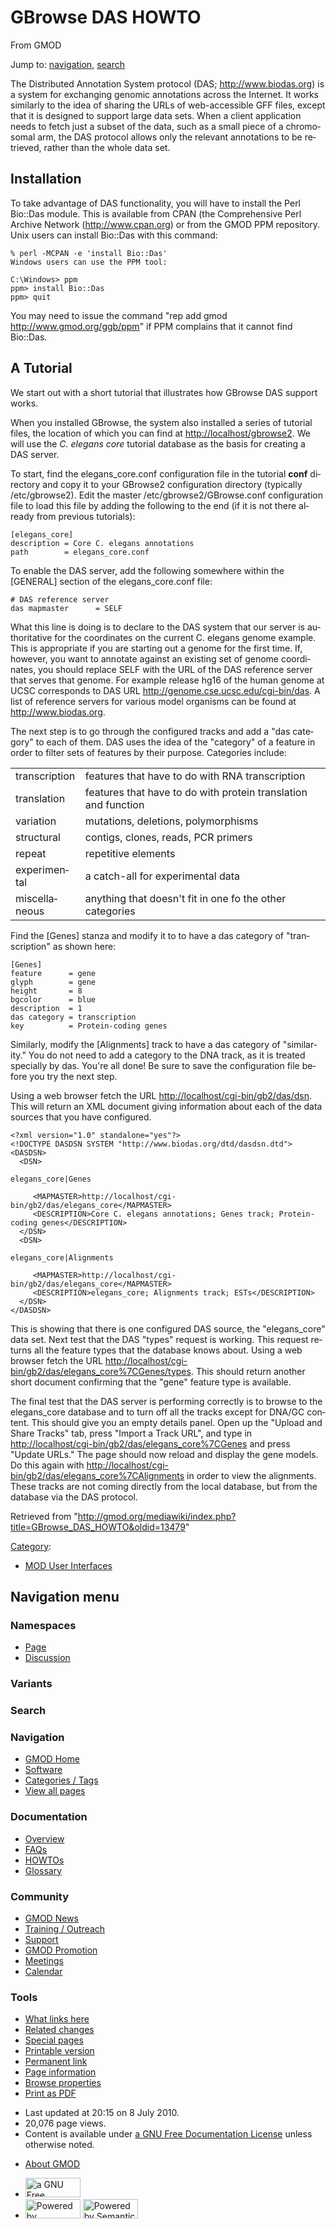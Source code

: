 <div id="mw-page-base" class="noprint">

</div>

<div id="mw-head-base" class="noprint">

</div>

<div id="content" class="mw-body" role="main">

<span id="top"></span>

<div id="mw-js-message" style="display:none;">

</div>



# <span dir="auto">GBrowse DAS HOWTO</span>

<div id="bodyContent">

<div id="siteSub">

From GMOD

</div>

<div id="contentSub">

</div>

<div id="jump-to-nav" class="mw-jump">

Jump to: [navigation](#mw-navigation), [search](#p-search)

</div>

<div id="mw-content-text" class="mw-content-ltr" lang="en" dir="ltr">

The Distributed Annotation System protocol (DAS;
<a href="http://www.biodas.org" class="external free"
rel="nofollow">http://www.biodas.org</a>) is a system for exchanging
genomic annotations across the Internet. It works similarly to the idea
of sharing the URLs of web-accessible GFF files, except that it is
designed to support large data sets. When a client application needs to
fetch just a subset of the data, such as a small piece of a chromosomal
arm, the DAS protocol allows only the relevant annotations to be
retrieved, rather than the whole data set.

## <span id="Installation" class="mw-headline">Installation</span>

To take advantage of DAS functionality, you will have to install the
Perl Bio::Das module. This is available from CPAN (the Comprehensive
Perl Archive Network
(<a href="http://www.cpan.org" class="external free"
rel="nofollow">http://www.cpan.org</a>) or from the GMOD PPM repository.
Unix users can install Bio::Das with this command:

    % perl -MCPAN -e 'install Bio::Das'
    Windows users can use the PPM tool:

    C:\Windows> ppm
    ppm> install Bio::Das
    ppm> quit

You may need to issue the command "rep add gmod
<a href="http://www.gmod.org/ggb/ppm" class="external free"
rel="nofollow">http://www.gmod.org/ggb/ppm</a>" if PPM complains that it
cannot find Bio::Das.

## <span id="A_Tutorial" class="mw-headline">A Tutorial</span>

We start out with a short tutorial that illustrates how GBrowse DAS
support works.

When you installed GBrowse, the system also installed a series of
tutorial files, the location of which you can find at
<a href="http://localhost/gbrowse2" class="external free"
rel="nofollow">http://localhost/gbrowse2</a>. We will use the *C.
elegans core* tutorial database as the basis for creating a DAS server.

To start, find the elegans_core.conf configuration file in the tutorial
**conf** directory and copy it to your GBrowse2 configuration directory
(typically /etc/gbrowse2). Edit the master /etc/gbrowse2/GBrowse.conf
configuration file to load this file by adding the following to the end
(if it is not there already from previous tutorials):

    [elegans_core]
    description = Core C. elegans annotations
    path        = elegans_core.conf

To enable the DAS server, add the following somewhere within the
\[GENERAL\] section of the elegans_core.conf file:

    # DAS reference server
    das mapmaster      = SELF

What this line is doing is to declare to the DAS system that our server
is authoritative for the coordinates on the current C. elegans genome
example. This is appropriate if you are starting out a genome for the
first time. If, however, you want to annotate against an existing set of
genome coordinates, you should replace SELF with the URL of the DAS
reference server that serves that genome. For example release hg16 of
the human genome at UCSC corresponds to DAS URL
<a href="http://genome.cse.ucsc.edu/cgi-bin/das" class="external free"
rel="nofollow">http://genome.cse.ucsc.edu/cgi-bin/das</a>. A list of
reference servers for various model organisms can be found at
<a href="http://www.biodas.org" class="external free"
rel="nofollow">http://www.biodas.org</a>.

The next step is to go through the configured tracks and add a "das
category" to each of them. DAS uses the idea of the "category" of a
feature in order to filter sets of features by their purpose. Categories
include:

|  |  |
|----|----|
| transcription | features that have to do with RNA transcription |
| translation | features that have to do with protein translation and function |
| variation | mutations, deletions, polymorphisms |
| structural | contigs, clones, reads, PCR primers |
| repeat | repetitive elements |
| experimental | a catch-all for experimental data |
| miscellaneous | anything that doesn't fit in one fo the other categories |

Find the \[Genes\] stanza and modify it to to have a das category of
"transcription" as shown here:

    [Genes]
    feature      = gene
    glyph        = gene
    height       = 8
    bgcolor      = blue
    description  = 1
    das category = transcription
    key          = Protein-coding genes

Similarly, modify the \[Alignments\] track to have a das category of
"similarity." You do not need to add a category to the DNA track, as it
is treated specially by das. You're all done! Be sure to save the
configuration file before you try the next step.

Using a web browser fetch the URL
<a href="http://localhost/cgi-bin/gb2/das/dsn" class="external free"
rel="nofollow">http://localhost/cgi-bin/gb2/das/dsn</a>. This will
return an XML document giving information about each of the data sources
that you have configured.

    <?xml version="1.0" standalone="yes"?>
    <!DOCTYPE DASDSN SYSTEM "http://www.biodas.org/dtd/dasdsn.dtd">
    <DASDSN>
      <DSN>

<div id="elegans_core.7CGenes" class="mw-geshi mw-code mw-content-ltr"
dir="ltr">

<div class="bash source-bash">

``` de1
elegans_core|Genes
```

</div>

</div>

         <MAPMASTER>http://localhost/cgi-bin/gb2/das/elegans_core</MAPMASTER>
         <DESCRIPTION>Core C. elegans annotations; Genes track; Protein-coding genes</DESCRIPTION>
      </DSN>
      <DSN>

<div id="elegans_core.7CAlignments"
class="mw-geshi mw-code mw-content-ltr" dir="ltr">

<div class="bash source-bash">

``` de1
elegans_core|Alignments
```

</div>

</div>

         <MAPMASTER>http://localhost/cgi-bin/gb2/das/elegans_core</MAPMASTER>
         <DESCRIPTION>elegans_core; Alignments track; ESTs</DESCRIPTION>
      </DSN>
    </DASDSN>

This is showing that there is one configured DAS source, the
"elegans_core" data set. Next test that the DAS "types" request is
working. This request returns all the feature types that the database
knows about. Using a web browser fetch the URL
<a href="http://localhost/cgi-bin/gb2/das/elegans_core%7CGenes/types"
class="external free"
rel="nofollow">http://localhost/cgi-bin/gb2/das/elegans_core%7CGenes/types</a>.
This should return another short document confirming that the "gene"
feature type is available.

The final test that the DAS server is performing correctly is to browse
to the elegans_core database and to turn off all the tracks except for
DNA/GC content. This should give you an empty details panel. Open up the
"Upload and Share Tracks" tab, press "Import a Track URL", and type in
<a href="http://localhost/cgi-bin/gb2/das/elegans_core%7CGenes"
class="external free"
rel="nofollow">http://localhost/cgi-bin/gb2/das/elegans_core%7CGenes</a>
and press "Update URLs." The page should now reload and display the gene
models. Do this again with
<a href="http://localhost/cgi-bin/gb2/das/elegans_core%7CAlignments"
class="external free"
rel="nofollow">http://localhost/cgi-bin/gb2/das/elegans_core%7CAlignments</a>
in order to view the alignments. These tracks are not coming directly
from the local database, but from the database via the DAS protocol.

</div>

<div class="printfooter">

Retrieved from
"<http://gmod.org/mediawiki/index.php?title=GBrowse_DAS_HOWTO&oldid=13479>"

</div>

<div id="catlinks" class="catlinks">

<div id="mw-normal-catlinks" class="mw-normal-catlinks">

[Category](Special:Categories "Special:Categories"):

- [MOD User
  Interfaces](Category:MOD_User_Interfaces "Category:MOD User Interfaces")

</div>

</div>

<div class="visualClear">

</div>

</div>

</div>

<div id="mw-navigation">

## Navigation menu

<div id="mw-head">



<div id="left-navigation">

<div id="p-namespaces" class="vectorTabs" role="navigation"
aria-labelledby="p-namespaces-label">

### Namespaces

- <span id="ca-nstab-main"><a href="GBrowse_DAS_HOWTO" accesskey="c"
  title="View the content page [c]">Page</a></span>
- <span id="ca-talk"><a
  href="http://gmod.org/mediawiki/index.php?title=Talk:GBrowse_DAS_HOWTO&amp;action=edit&amp;redlink=1"
  accesskey="t"
  title="Discussion about the content page [t]">Discussion</a></span>

</div>

<div id="p-variants" class="vectorMenu emptyPortlet" role="navigation"
aria-labelledby="p-variants-label">

### 

### Variants[](#)

<div class="menu">

</div>

</div>

</div>

<div id="right-navigation">





</div>

<div id="p-search" role="search">

### Search

<div id="simpleSearch">

</div>

</div>

</div>

</div>

<div id="mw-panel">

<div id="p-logo" role="banner">

<a href="Main_Page"
style="background-image: url(../images/GMOD-cogs.png);"
title="Visit the main page"></a>

</div>

<div id="p-Navigation" class="portal" role="navigation"
aria-labelledby="p-Navigation-label">

### Navigation

<div class="body">

- <span id="n-GMOD-Home">[GMOD Home](Main_Page)</span>
- <span id="n-Software">[Software](GMOD_Components)</span>
- <span id="n-Categories-.2F-Tags">[Categories /
  Tags](Categories)</span>
- <span id="n-View-all-pages">[View all pages](Special:AllPages)</span>

</div>

</div>

<div id="p-Documentation" class="portal" role="navigation"
aria-labelledby="p-Documentation-label">

### Documentation

<div class="body">

- <span id="n-Overview">[Overview](Overview)</span>
- <span id="n-FAQs">[FAQs](Category:FAQ)</span>
- <span id="n-HOWTOs">[HOWTOs](Category:HOWTO)</span>
- <span id="n-Glossary">[Glossary](Glossary)</span>

</div>

</div>

<div id="p-Community" class="portal" role="navigation"
aria-labelledby="p-Community-label">

### Community

<div class="body">

- <span id="n-GMOD-News">[GMOD News](GMOD_News)</span>
- <span id="n-Training-.2F-Outreach">[Training /
  Outreach](Training_and_Outreach)</span>
- <span id="n-Support">[Support](Support)</span>
- <span id="n-GMOD-Promotion">[GMOD Promotion](GMOD_Promotion)</span>
- <span id="n-Meetings">[Meetings](Meetings)</span>
- <span id="n-Calendar">[Calendar](Calendar)</span>

</div>

</div>

<div id="p-tb" class="portal" role="navigation"
aria-labelledby="p-tb-label">

### Tools

<div class="body">

- <span id="t-whatlinkshere"><a href="Special:WhatLinksHere/GBrowse_DAS_HOWTO" accesskey="j"
  title="A list of all wiki pages that link here [j]">What links here</a></span>
- <span id="t-recentchangeslinked"><a href="Special:RecentChangesLinked/GBrowse_DAS_HOWTO" accesskey="k"
  title="Recent changes in pages linked from this page [k]">Related
  changes</a></span>
- <span id="t-specialpages"><a href="Special:SpecialPages" accesskey="q"
  title="A list of all special pages [q]">Special pages</a></span>
- <span id="t-print"><a
  href="http://gmod.org/mediawiki/index.php?title=GBrowse_DAS_HOWTO&amp;printable=yes"
  rel="alternate" accesskey="p"
  title="Printable version of this page [p]">Printable version</a></span>
- <span id="t-permalink">[Permanent
  link](http://gmod.org/mediawiki/index.php?title=GBrowse_DAS_HOWTO&oldid=13479 "Permanent link to this revision of the page")</span>
- <span id="t-info">[Page
  information](http://gmod.org/mediawiki/index.php?title=GBrowse_DAS_HOWTO&action=info)</span>
- <span id="t-smwbrowselink"><a href="Special:Browse/GBrowse_DAS_HOWTO" rel="smw-browse">Browse
  properties</a></span>
- <span id="t-pdf">[Print as
  PDF](http://gmod.org/mediawiki/index.php?title=Special:PdfPrint&page=GBrowse_DAS_HOWTO)</span>

</div>

</div>

</div>

</div>

<div id="footer" role="contentinfo">

- <span id="footer-info-lastmod">Last updated at 20:15 on 8 July
  2010.</span>
- <span id="footer-info-viewcount">20,076 page views.</span>
- <span id="footer-info-copyright">Content is available under
  <a href="http://www.gnu.org/licenses/fdl-1.3.html" class="external"
  rel="nofollow">a GNU Free Documentation License</a> unless otherwise
  noted.</span>

<!-- -->

- <span id="footer-places-about">[About
  GMOD](GMOD:About "GMOD:About")</span>

<!-- -->

- <span id="footer-copyrightico">[<img src="http://www.gnu.org/graphics/gfdl-logo-small.png" width="88"
  height="31" alt="a GNU Free Documentation License" />](http://www.gnu.org/licenses/fdl-1.3.html)</span>
- <span id="footer-poweredbyico">[<img
  src="../mediawiki/skins/common/images/poweredby_mediawiki_88x31.png"
  width="88" height="31" alt="Powered by MediaWiki" />](http://www.mediawiki.org/)
  [<img
  src="../mediawiki/extensions/SemanticMediaWiki/resources/images/smw_button.png"
  width="88" height="31" alt="Powered by Semantic MediaWiki" />](https://www.semantic-mediawiki.org/wiki/Semantic_MediaWiki)</span>

<div style="clear:both">

</div>

</div>
